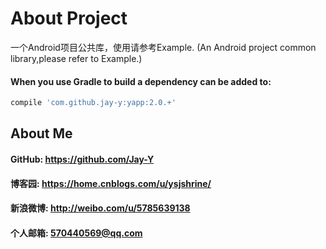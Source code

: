 # About Project
一个Android项目公共库，使用请参考Example.
(An Android project common library,please refer to Example.)
#### When you use Gradle to build a dependency can be added to:
```javascript
compile 'com.github.jay-y:yapp:2.0.+'
```
## About Me
#### GitHub: https://github.com/Jay-Y
#### 博客园: https://home.cnblogs.com/u/ysjshrine/
#### 新浪微博: http://weibo.com/u/5785639138
#### 个人邮箱: 570440569@qq.com
